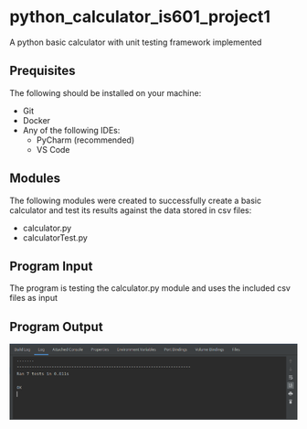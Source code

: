 # python_calculator_is601_project1
A python basic calculator with unit testing framework implemented

## Prequisites
The following should be installed on your machine:
  * Git
  * Docker
  * Any of the following IDEs:
    * PyCharm (recommended)
    * VS Code

## Modules
The following modules were created to successfully create a basic calculator and test its results against the data stored in csv files:
 * calculator.py
 * calculatorTest.py

## Program Input
The program is testing the calculator.py module and uses the included csv files as input

## Program Output
![Unit Testing Output](/images/7-tests-passed.png)

